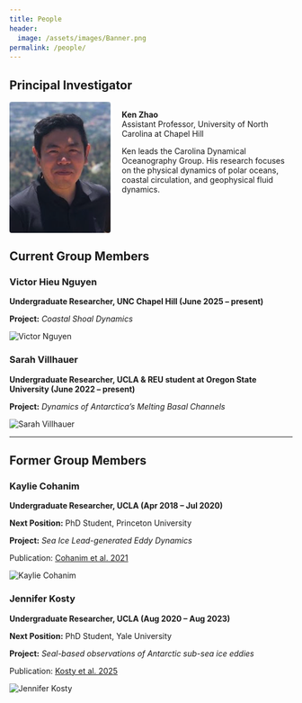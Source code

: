 ```yaml
---
title: People
header:
  image: /assets/images/Banner.png
permalink: /people/
---
```


<h2>Principal Investigator</h2>

<div style="overflow: hidden; margin-bottom: 2em;">
  <img src="../assets/images/Zhao_profile2.png" alt="Ken Zhao" style="float: left; max-width: 180px; margin-right: 20px; border-radius: 4px;">
  <p>
    <strong>Ken Zhao</strong><br>
    Assistant Professor, University of North Carolina at Chapel Hill
  </p>
  <p>
    Ken leads the Carolina Dynamical Oceanography Group. His research focuses on the physical dynamics of polar oceans, coastal circulation, and geophysical fluid dynamics.
  </p>
</div>

<h2>Current Group Members</h2>

<div class="person-block">
  <h3>Victor Hieu Nguyen</h3>
  <p><strong>Undergraduate Researcher, UNC Chapel Hill (June 2025 – present)</strong></p>
  <p><strong>Project:</strong> <em>Coastal Shoal Dynamics</em></p>
  <img src="../assets/images/victor_photo.jpg" alt="Victor Nguyen" class="profile-img">
</div>

<div class="person-block">
  <h3>Sarah Villhauer</h3>
  <p><strong>Undergraduate Researcher, UCLA & REU student at Oregon State University (June 2022 – present)</strong></p>
  <p><strong>Project:</strong> <em>Dynamics of Antarctica’s Melting Basal Channels</em></p>
  <img src="../assets/images/sarah_photo.jpg" alt="Sarah Villhauer" class="profile-img">
</div>

<hr>

<h2>Former Group Members</h2>

<div class="person-block">
  <h3>Kaylie Cohanim</h3>
  <p><strong>Undergraduate Researcher, UCLA (Apr 2018 – Jul 2020)</strong></p>
  <p><strong>Next Position:</strong> PhD Student, Princeton University</p>
  <p><strong>Project:</strong> <em>Sea Ice Lead-generated Eddy Dynamics</em></p>
  <p>Publication: <a href="https://journals.ametsoc.org/view/journals/phoc/51/10/JPO-D-20-0169.1.xml">Cohanim et al. 2021</a></p>
  <img src="../assets/images/kaylie_photo.jpg" alt="Kaylie Cohanim" class="profile-img">
</div>

<div class="person-block">
  <h3>Jennifer Kosty</h3>
  <p><strong>Undergraduate Researcher, UCLA (Aug 2020 – Aug 2023)</strong></p>
  <p><strong>Next Position:</strong> PhD Student, Yale University</p>
  <p><strong>Project:</strong> <em>Seal-based observations of Antarctic sub-sea ice eddies</em></p>
  <p>Publication: <a href="https://agupubs.onlinelibrary.wiley.com/doi/pdfdirect/10.1029/2024JC021781">Kosty et al. 2025</a></p>
  <img src="../assets/images/jennifer_photo.jpg" alt="Jennifer Kosty" class="profile-img">
</div>


